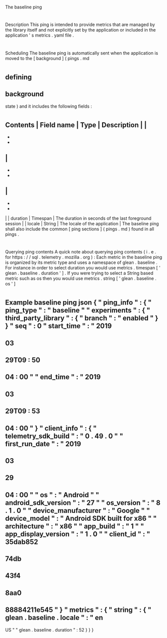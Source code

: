 #
The
baseline
ping
#
#
Description
This
ping
is
intended
to
provide
metrics
that
are
managed
by
the
library
itself
and
not
explicitly
set
by
the
application
or
included
in
the
application
'
s
metrics
.
yaml
file
.
#
#
Scheduling
The
baseline
ping
is
automatically
sent
when
the
application
is
moved
to
the
[
background
]
(
pings
.
md
#
defining
-
background
-
state
)
and
it
includes
the
following
fields
:
#
#
Contents
|
Field
name
|
Type
|
Description
|
|
-
-
-
|
-
-
-
|
-
-
-
|
|
duration
|
Timespan
|
The
duration
in
seconds
of
the
last
foreground
session
|
|
locale
|
String
|
The
locale
of
the
application
|
The
baseline
ping
shall
also
include
the
common
[
ping
sections
]
(
pings
.
md
)
found
in
all
pings
.
#
#
#
Querying
ping
contents
A
quick
note
about
querying
ping
contents
(
i
.
e
.
for
https
:
/
/
sql
.
telemetry
.
mozilla
.
org
)
:
Each
metric
in
the
baseline
ping
is
organized
by
its
metric
type
and
uses
a
namespace
of
glean
.
baseline
.
For
instance
in
order
to
select
duration
you
would
use
metrics
.
timespan
[
'
glean
.
baseline
.
duration
'
]
.
If
you
were
trying
to
select
a
String
based
metric
such
as
os
then
you
would
use
metrics
.
string
[
'
glean
.
baseline
.
os
'
]
#
#
Example
baseline
ping
json
{
"
ping_info
"
:
{
"
ping_type
"
:
"
baseline
"
"
experiments
"
:
{
"
third_party_library
"
:
{
"
branch
"
:
"
enabled
"
}
}
"
seq
"
:
0
"
start_time
"
:
"
2019
-
03
-
29T09
:
50
-
04
:
00
"
"
end_time
"
:
"
2019
-
03
-
29T09
:
53
-
04
:
00
"
}
"
client_info
"
:
{
"
telemetry_sdk_build
"
:
"
0
.
49
.
0
"
"
first_run_date
"
:
"
2019
-
03
-
29
-
04
:
00
"
"
os
"
:
"
Android
"
"
android_sdk_version
"
:
"
27
"
"
os_version
"
:
"
8
.
1
.
0
"
"
device_manufacturer
"
:
"
Google
"
"
device_model
"
:
"
Android
SDK
built
for
x86
"
"
architecture
"
:
"
x86
"
"
app_build
"
:
"
1
"
"
app_display_version
"
:
"
1
.
0
"
"
client_id
"
:
"
35dab852
-
74db
-
43f4
-
8aa0
-
88884211e545
"
}
"
metrics
"
:
{
"
string
"
:
{
"
glean
.
baseline
.
locale
"
:
"
en
-
US
"
"
glean
.
baseline
.
duration
"
:
52
}
}
}
